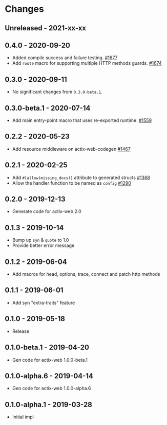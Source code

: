 # Changes

## Unreleased - 2021-xx-xx


## 0.4.0 - 2020-09-20
* Added compile success and failure testing. [#1677]
* Add `route` macro for supporting multiple HTTP methods guards. [#1674]

[#1677]: https://github.com/actix/actix-web/pull/1677
[#1674]: https://github.com/actix/actix-web/pull/1674


## 0.3.0 - 2020-09-11
* No significant changes from `0.3.0-beta.1`.


## 0.3.0-beta.1 - 2020-07-14
* Add main entry-point macro that uses re-exported runtime. [#1559]

[#1559]: https://github.com/actix/actix-web/pull/1559


## 0.2.2 - 2020-05-23
* Add resource middleware on actix-web-codegen [#1467]

[#1467]: https://github.com/actix/actix-web/pull/1467


## 0.2.1 - 2020-02-25
* Add `#[allow(missing_docs)]` attribute to generated structs [#1368]
* Allow the handler function to be named as `config` [#1290]

[#1368]: https://github.com/actix/actix-web/issues/1368
[#1290]: https://github.com/actix/actix-web/issues/1290


## 0.2.0 - 2019-12-13
* Generate code for actix-web 2.0


## 0.1.3 - 2019-10-14
* Bump up `syn` & `quote` to 1.0
* Provide better error message


## 0.1.2 - 2019-06-04
* Add macros for head, options, trace, connect and patch http methods


## 0.1.1 - 2019-06-01
* Add syn "extra-traits" feature


## 0.1.0 - 2019-05-18
* Release


## 0.1.0-beta.1 - 2019-04-20
* Gen code for actix-web 1.0.0-beta.1


## 0.1.0-alpha.6 - 2019-04-14
* Gen code for actix-web 1.0.0-alpha.6


## 0.1.0-alpha.1 - 2019-03-28
* Initial impl
